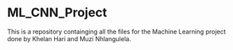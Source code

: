 # ML_CNN_Project
This is a repository containging all the files for the Machine Learning project done by Khelan Hari and Muzi Nhlangulela.
